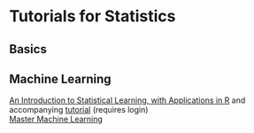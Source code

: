 # Tutorials for Statistics

## Basics

## Machine Learning
[An Introduction to Statistical Learning, with Applications in R](https://www-bcf.usc.edu/~gareth/ISL/ISLR%20First%20Printing.pdf) and accompanying [tutorial](https://lagunita.stanford.edu/courses/HumanitiesSciences/StatLearning/Winter2016/info) (requires login)\
[Master Machine Learning](https://www.coursera.org/learn/machine-learning?utm_source=gg&utm_medium=sem&campaignid=685340575&adgroupid=32639001341&device=c&keyword=coursera%20machine%20learning&matchtype=e&network=g&devicemodel=&adpostion=1t1&creativeid=273169971736&hide_mobile_promo&gclid=CjwKCAjwy_XaBRAWEiwApfjKHnn3VX_vOg4DQ-6gcxd944dJQLYZaQket3r_K-t2WQ2JqPeTr4WQnRoCQqoQAvD_BwE)
